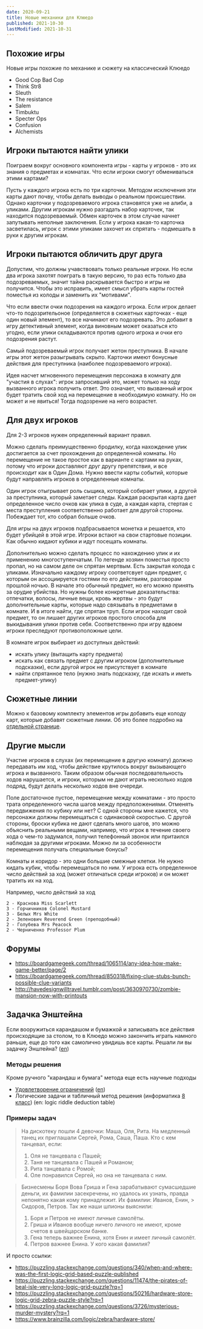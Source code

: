```yaml
---
date: 2020-09-21
title: Новые механики для Клюедо
published: 2021-10-30
lastModified: 2021-10-31
---
```


## Похожие игры

Новые игры похожие по механике и сюжету на классический Клюедо

- Good Cop Bad Cop
- Think Str8
- Sleuth
- The resistance
- Salem
- Timbuktu
- Specter Ops
- Confusion
- Alchemists


## Игроки пытаются найти улики

Поиграем вокруг основного компонента игры - карты у игроков - это их знания о предметах и комнатах. Что если игроки смогут обмениваться этими картами?

Пусть у каждого игрока есть по три карточки.
Методом исключения эти карты дают почву, чтобы делать выводы о реальном происшествии. Однако карточки у подозреваемого игрока становятся уже не алиби, а уликами. Другим игрокам нужно разгадать набор карточек, так находится подозреваемый. Обмен карточек в этом случае начнет запутывать неполные заключения. Если у игрока какая-то карточка засветилась, игрок с этими уликами захочет их спрятать - подмешать в руки к другим игрокам.


## Игроки пытаются обличить друг друга

Допустим, что должны учавствовать только реальные игроки. 
Но если два игрока захотят поиграть в такую версию, то раз есть только два подозреваемых, значит тайна раскрывается быстро и игры не получится. 
Чтобы это исправить, имеет смысл убрать карты гостей поместья из колоды и заменить их "мотивами". 

Что если ввести очки подозрения на каждого игрока. Если игрок делает что-то подозрительоное (определяется в сюжетных карточках - еще один новый элемент), то все начинают его подозревать. Это добавит в игру детективный элемент, когда виновным может оказаться кто угодно, если улики складываются против одного игрока и очки его подозрения растут.

Самый подозреваемый игрок получает жетон преступника. В начале игры этот жетон разыгрывать скрыто. Карточки имеют бонусные действия для преступника (наиболее подозреваемого игрока).

Идея насчет мгновенного перемещения персонажа в комнату для "участия в слухах": игрок запросивший это, может только на ходу вызванного игрока получить ответ. Это означает, что вызванный игрок будет тратить свой ход на перемещение в необходимую комнату. Но он может и не явиться! Тогда подозрение на него возрастет.


## Для двух игроков

Для 2-3 игроков нужен определенный вариант правил.

Можно сделать преимущественно бродилку, когда нахождение улик достигается за счет прохождения до определенной комнаты.
Но перемещение не такое простое как в варианте с картами на руках, потому что игроки доставляют друг другу препятствия, и все происходит как в Один Дома.
Нужно ввести карты событий, которые будут направлять игроков в определенные комнаты. 

Один игрок отыгрывает роль сыщика, который собирает улики, а другой за преступника, который заметает следы. Каждая раскрытая карта дает определенное число очков как улика в суде, а каждая карта, стертая с места преступления соответственно работает для другой стороны. Побеждает тот, кто собрал больше очков.

Для игры на двух игроков подбрасывается монетка и решается, кто будет убийцей в этой игре. 
Игроки встают на свои стартовые позиции. Как обычно кидают кубики и идут посещать комнаты. 

Дополнительно можно сделать процесс по нахождению улик и их применению многоступенчатым.
По легенде хозяин поместья просто пропал, но на самом деле он спрятан мертвым.
Есть закрытая колода с уликами. 
Изначально каждому игроку соответсвует один предмет, с которым он ассоциируется гостями по его действиям, разговорам прошлой ночью. В начале это обычный предмет, но его можно принять за орудие убийства. Но нужны более конкретные доказательства: отпечатки, волосы, личные вещи, кровь жертвы - это будут дополнительные карты, которые надо связывать в предметами в комнате. И в итоге найти, где спрятан труп.
Если игрок находит свой предмет, то он лишает других игроков простого способа для выкидывания улики против себя. Соответственно при игру вдвоем игроки преследуют противоположные цели.

В комнате игрок выбирает из доступных действий: 

- искать улику (вытащить карту предмета)
- искать как связать предмет с другим игроком (дополнительные подсказки), если другой игрок не присутствует в комнате
- найти спрятанное тело (нужно знать подсказку, где искать и иметь предмет-улику)


## Сюжетные линии

Можно к базовому комплекту элементов игры добавить еще колоду карт, которые добавят сюжетные линии. Об это более подробно на [отдельной странице](./cluedo-quests).


## Другие мысли

Участие игроков в слухах (их перемещение в другую комнату) должно передавать им ход, чтобы действие крутилось вокруг вызывающего игрока и вызванного. Таким образом обычная последовательность ходов нарушается, и игроки, которым не дают играть несколько ходов подряд, будут делать несколько ходов вне очереди. 

Поле достаточное пустое, перемещение между комнатами - это просто трата определенного числа шагов между предположениями. Отменять передвижения по кубику или нет? С одной стороны мне кажется, что персонажи должны перемещаться с одинаковой скоростью. С другой стороны, броски кубика не дают сделать много шагов, это можно объяснить реальными вещами, например, что игрок в течение своего хода о чем-то задумался, получил телефонный звонок или притаился наблюдая за другими игроками. Можно ли за особенности перемещения получать специальные бонусы?

Комнаты и коридор - это одни большие смежные клетки. Не нужно кидать кубик, чтобы перемещаться по ним. У игрока есть определенное число действий за ход (может отличаться среди игроков) и он может тратить их на ход.

Например, число действий за ход

```
2 - Краснова Miss Scarlett
3 - Горчичников Colonel Mustard
3 - Белых Mrs White
2 - Зеленович Reverend Green (преподобный)
2 - Голубева Mrs Peacock
2 - Черниченко Professor Plum
```

## Форумы

- https://boardgamegeek.com/thread/1065114/any-idea-how-make-game-better/page/2
- https://boardgamegeek.com/thread/850318/fixing-clue-stubs-bunch-possible-clue-variants
- http://havedesignwilltravel.tumblr.com/post/3630970730/zombie-mansion-now-with-printouts


## Задачка Энштейна


Если вооружиться карандашом и бумажкой и записывать все действия происходящие за столом, то в Клюедо можно закончить играть намного раньше, еще до того как самолично увидишь все карты. Решали ли вы задачку Энштейна? ([en](https://en.wikipedia.org/wiki/Zebra_Puzzle))


### Методы решения

Кроме ручного "карандаш и бумага" метода еще есть научные подходы

- [Удовлетворение ограничений](https://ru.wikipedia.org/wiki/%D0%A3%D0%B4%D0%BE%D0%B2%D0%BB%D0%B5%D1%82%D0%B2%D0%BE%D1%80%D0%B5%D0%BD%D0%B8%D0%B5_%D0%BE%D0%B3%D1%80%D0%B0%D0%BD%D0%B8%D1%87%D0%B5%D0%BD%D0%B8%D0%B9) ([en](https://en.wikipedia.org/wiki/Constraint_satisfaction_problem))
- Логические задачи и табличный метод решения (информатика [8 класс](https://kopilkaurokov.ru/informatika/prochee/rieshieniie_zadach_tablichnym_sposobom)) (en: logic riddle deduction table)

### Примеры задач

> На дискотеку пошли 4 девочки: Маша, Оля, Рита. На медленный танец их приглашали Сергей, Рома, Саша, Паша. Кто с кем танцевал, если:
> 1) Оля не танцевала с Пашей;
> 2) Таня не танцевала с Пашей и Романом;
> 3) Рита танцевала с Ромой;
> 4) Оле понравился Сергей, но она не танцевала с ним.

> Бизнесмены Боря Вова Гриша и Гена зарабатывают сумасшедшие деньги, их фамилии засекречены, но удалось их узнать, правда непонятно какая кому принадлежит. Их фамилии: Иванов, Енин, > Сидоров, Петров. Так же наши шпионы выяснили:
> 1) Боря и Петров не имеют личные самолёты.
> 2) Гриша и Иванов вообще ничего личного не имеют, кроме счетов в швейцарском банке.
> 3) Гена теперь важнее Енина, хотя Енин и имеет личный самолёт.
> 4) Петров важнее Енина.
> У кого какая фамилия?

И просто ссылки:

- https://puzzling.stackexchange.com/questions/340/when-and-where-was-the-first-logic-grid-based-puzzle-published
- https://puzzling.stackexchange.com/questions/11474/the-pirates-of-beal-isle-very-long-logic-grid-puzzle?rq=1
- https://puzzling.stackexchange.com/questions/50216/hardware-store-logic-grid-zebra-puzzle-style?rq=1
- https://puzzling.stackexchange.com/questions/3726/mysterious-murder-mystery?rq=1
- https://www.brainzilla.com/logic/zebra/hardware-store/



